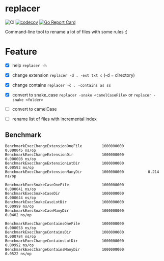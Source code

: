 # replacer 
![CI](https://github.com/guerinoni/replacer/workflows/CI/badge.svg)
[![codecov](https://codecov.io/gh/guerinoni/replacer/branch/master/graph/badge.svg)](https://codecov.io/gh/guerinoni/replacer)
[![Go Report Card](https://goreportcard.com/badge/github.com/guerinoni/replacer)](https://goreportcard.com/report/github.com/guerinoni/replacer)

Command-line tool to rename a lot of files with some rules :)

# Feature

- [x] help  `replacer -h`
- [x] change extension `replacer -d . -ext txt c` (-d = directory)
- [x] change contains `replacer -d . -contains as ss`
- [x] convert to snake_case `replacer -snake <camelCaseFile>` or `replacer -snake <folder>`
- [ ] convert to camelCase
- [ ] rename list of files with incremental index


## Benchmark

```
BenchmarkExecChangeExtensionOneFile        	1000000000	         0.000045 ns/op
BenchmarkExecChangeExtensionDir            	1000000000	         0.000603 ns/op
BenchmarkExecChangeExtensionLotDir      	1000000000	         0.00593 ns/op
BenchmarkExecChangeExtensionManyDir        	1000000000	         0.214 ns/op

BenchmarkExecSnakeCaseOneFile            	1000000000	         0.000041 ns/op
BenchmarkExecSnakeCaseDir                  	1000000000	         0.000644 ns/op
BenchmarkExecSnakeCaseLotDir              	1000000000	         0.00999 ns/op
BenchmarkExecSnakeCaseManyDir             	1000000000	         0.0402 ns/op

BenchmarkExecChangeContainsOneFile      	1000000000	         0.000053 ns/op
BenchmarkExecChangeContainsDir          	1000000000	         0.000784 ns/op
BenchmarkExecChangeContainsLotDir        	1000000000	         0.00992 ns/op
BenchmarkExecChangeContainsManyDir      	1000000000	         0.0522 ns/op
```
